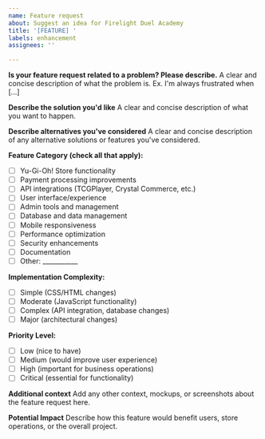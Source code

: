 ```yaml
---
name: Feature request
about: Suggest an idea for Firelight Duel Academy
title: '[FEATURE] '
labels: enhancement
assignees: ''

---
```


**Is your feature request related to a problem? Please describe.**
A clear and concise description of what the problem is. Ex. I'm always frustrated when [...]

**Describe the solution you'd like**
A clear and concise description of what you want to happen.

**Describe alternatives you've considered**
A clear and concise description of any alternative solutions or features you've considered.

**Feature Category (check all that apply):**
- [ ] Yu-Gi-Oh! Store functionality
- [ ] Payment processing improvements
- [ ] API integrations (TCGPlayer, Crystal Commerce, etc.)
- [ ] User interface/experience
- [ ] Admin tools and management
- [ ] Database and data management
- [ ] Mobile responsiveness
- [ ] Performance optimization
- [ ] Security enhancements
- [ ] Documentation
- [ ] Other: ___________

**Implementation Complexity:**
- [ ] Simple (CSS/HTML changes)
- [ ] Moderate (JavaScript functionality)
- [ ] Complex (API integration, database changes)
- [ ] Major (architectural changes)

**Priority Level:**
- [ ] Low (nice to have)
- [ ] Medium (would improve user experience)
- [ ] High (important for business operations)
- [ ] Critical (essential for functionality)

**Additional context**
Add any other context, mockups, or screenshots about the feature request here.

**Potential Impact**
Describe how this feature would benefit users, store operations, or the overall project.
